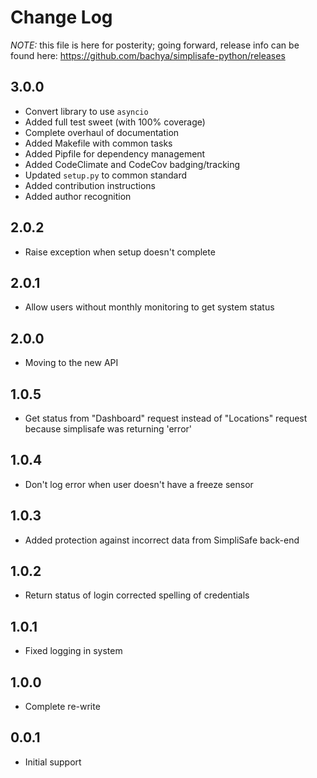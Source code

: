 # Change Log

*NOTE:* this file is here for posterity; going forward, release info can be found here:
https://github.com/bachya/simplisafe-python/releases

## 3.0.0
- Convert library to use `asyncio`
- Added full test sweet (with 100% coverage)
- Complete overhaul of documentation
- Added Makefile with common tasks
- Added Pipfile for dependency management
- Added CodeClimate and CodeCov badging/tracking
- Updated `setup.py` to common standard
- Added contribution instructions
- Added author recognition

## 2.0.2
- Raise exception when setup doesn't complete

## 2.0.1
- Allow users without monthly monitoring to get system status

## 2.0.0
- Moving to the new API

## 1.0.5
- Get status from "Dashboard" request instead of "Locations" request because simplisafe was returning 'error' 

## 1.0.4
- Don't log error when user doesn't have a freeze sensor

## 1.0.3

- Added protection against incorrect data from SimpliSafe back-end

## 1.0.2
- Return status of login corrected spelling of credentials

## 1.0.1
- Fixed logging in system

## 1.0.0
- Complete re-write

## 0.0.1
- Initial support
